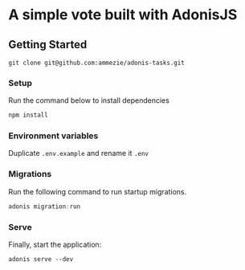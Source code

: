 # A simple vote built with AdonisJS

## Getting Started

```
git clone git@github.com:ammezie/adonis-tasks.git
```

### Setup

Run the command below to install dependencies

```bash
npm install
```

### Environment variables

Duplicate `.env.example` and rename it `.env`


### Migrations

Run the following command to run startup migrations.

```js
adonis migration:run
```

### Serve

Finally, start the application:

```
adonis serve --dev
```


